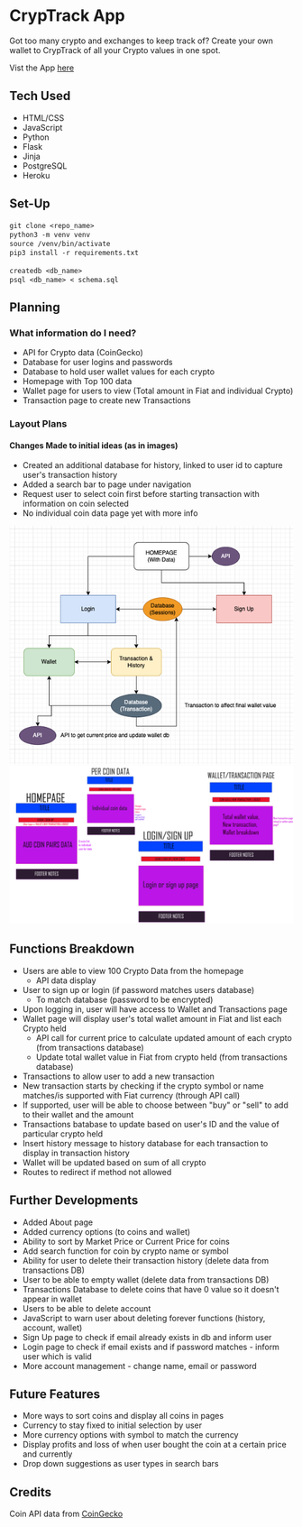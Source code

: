 # CrypTrack App

Got too many crypto and exchanges to keep track of?
Create your own wallet to CrypTrack of all your Crypto values in one spot.

Vist the App [here](https://cryptrack-app.herokuapp.com/)

## Tech Used

-   HTML/CSS
-   JavaScript
-   Python
-   Flask
-   Jinja
-   PostgreSQL
-   Heroku

## Set-Up
```
git clone <repo_name>
python3 -m venv venv
source /venv/bin/activate
pip3 install -r requirements.txt

createdb <db_name>
psql <db_name> < schema.sql
```

## Planning

### What information do I need?

-   API for Crypto data (CoinGecko)
-   Database for user logins and passwords
-   Database to hold user wallet values for each crypto
-   Homepage with Top 100 data
-   Wallet page for users to view (Total amount in Fiat and individual Crypto)
-   Transaction page to create new Transactions

### Layout Plans

#### Changes Made to initial ideas (as in images)

-   Created an additional database for history, linked to user id to capture user's transaction history
-   Added a search bar to page under navigation
-   Request user to select coin first before starting transaction with information on coin selected
-   No individual coin data page yet with more info

![Flow with database](https://github.com/elywelly/cryptrack-app/blob/main/static/Flowchart.png?raw=true)
![Pages needed](https://github.com/elywelly/cryptrack-app/blob/main/static/pages.png?raw=true)

## Functions Breakdown

-   Users are able to view 100 Crypto Data from the homepage
    -   API data display
-   User to sign up or login (if password matches users database)
    -   To match database (password to be encrypted)
-   Upon logging in, user will have access to Wallet and Transactions page
-   Wallet page will display user's total wallet amount in Fiat and list each Crypto held
    -   API call for current price to calculate updated amount of each crypto (from transactions database)
    -   Update total wallet value in Fiat from crypto held (from transactions database)
-   Transactions to allow user to add a new transaction
-   New transaction starts by checking if the crypto symbol or name matches/is supported with Fiat currency (through API call)
-   If supported, user will be able to choose between "buy" or "sell" to add to their wallet and the amount
-   Transactions batabase to update based on user's ID and the value of particular crypto held
-   Insert history message to history database for each transaction to display in transaction history
-   Wallet will be updated based on sum of all crypto
-   Routes to redirect if method not allowed

## Further Developments

-   Added About page
-   Added currency options (to coins and wallet)
-   Ability to sort by Market Price or Current Price for coins
-   Add search function for coin by crypto name or symbol
-   Ability for user to delete their transaction history (delete data from transactions DB)
-   User to be able to empty wallet (delete data from transactions DB)
-   Transactions Database to delete coins that have 0 value so it doesn't appear in wallet
-   Users to be able to delete account
-   JavaScript to warn user about deleting forever functions (history, account, wallet)
-   Sign Up page to check if email already exists in db and inform user
-   Login page to check if email exists and if password matches - inform user which is valid
-   More account management - change name, email or password

## Future Features

-   More ways to sort coins and display all coins in pages
-   Currency to stay fixed to initial selection by user
-   More currency options with symbol to match the currency
-   Display profits and loss of when user bought the coin at a certain price and currently
-   Drop down suggestions as user types in search bars

## Credits

Coin API data from [CoinGecko](https://www.coingecko.com/en/api/documentation)
